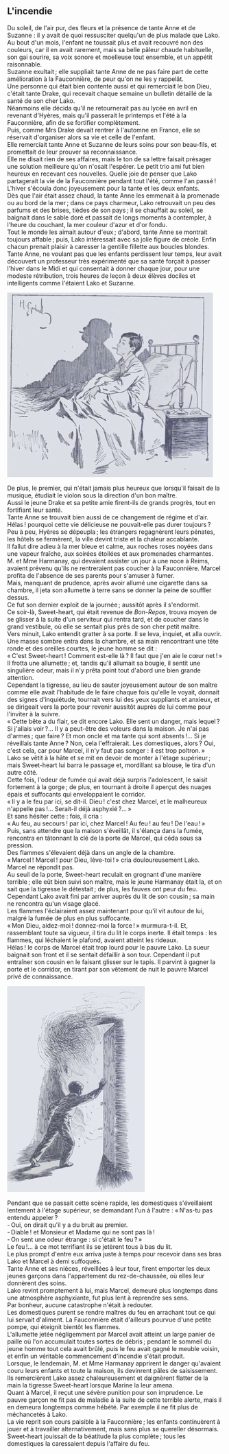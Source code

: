 ## L'incendie

Du soleil, de l'air pur, des fleurs et la présence de tante Anne et de 
Suzanne : il y avait de quoi ressusciter quelqu'un de plus malade que Lako.  
Au bout d'un mois, l'enfant ne toussait plus et avait recouvré non des 
couleurs, car il en avait rarement, mais sa belle pâleur chaude habituelle, 
son gai sourire, sa voix sonore et moelleuse tout ensemble, et un appétit 
raisonnable.  
Suzanne exultait ; elle suppliait tante Anne de ne pas faire part de cette 
amélioration à la Fauconnière, de peur qu'on ne les y rappelât.  
Une personne qui était bien contente aussi et qui remerciait le bon Dieu, 
c'était tante Drake, qui recevait chaque semaine un bulletin détaillé de la 
santé de son cher Lako.  
Néanmoins elle décida qu'il ne retournerait pas au lycée en avril en 
revenant d'Hyères, mais qu'il passerait le printemps et l'été à la 
Fauconnière, afin de se fortifier complètement.  
Puis, comme Mrs Drake devait rentrer à l'automne en France, elle se réservait 
d'organiser alors sa vie et celle de l'enfant.  
Elle remerciait tante Anne et Suzanne de leurs soins pour son beau-fils, et 
promettait de leur prouver sa reconnaissance.  
Elle ne disait rien de ses affaires, mais le ton de sa lettre faisait présager 
une solution meilleure qu'on n'osait l'espérer.
Le petit trio ami fut bien heureux en recevant ces nouvelles. Quelle joie de 
penser que Lako partagerait la vie de la Fauconnière pendant tout l'été, 
comme l'an passé !  
L'hiver s'écoula donc joyeusement pour la tante et les deux enfants.  
Dès que l'air était assez chaud, la tante Anne les emmenait à la promenade 
ou au bord de la mer ; dans ce pays charmeur, Lako retrouvait un peu des 
parfums et des brises, tièdes de son pays ; il se chauffait au soleil, se 
baignait dans le sable doré et passait de longs moments à contempler, à 
l'heure du couchant, la mer couleur d'azur et d'or fondu.  
Tout le monde les aimait autour d'eux ; d'abord, tante Anne se montrait 
toujours affable ; puis, Lako intéressait avec sa jolie figure de créole. 
Enfin chacun prenait plaisir à caresser la gentille fillette aux boucles 
blondes.
Tante Anne, ne voulant pas que les enfants perdissent leur temps, leur avait 
découvert un professeur très expérimenté que sa santé forçait à passer 
l'hiver dans le Midi et qui consentait à donner chaque jour, pour une modeste 
rétribution, trois heures de leçon à deux élèves dociles et intelligents 
comme l'étaient Lako et Suzanne.

![Marcel se mit à fumer.](../images/page113.jpg)

De plus, le premier, qui n'était jamais plus heureux que lorsqu'il faisait de 
la musique, étudiait le violon sous la direction d'un bon maître.  
Aussi le jeune Drake et sa petite amie firent-ils de grands progrès, tout en 
fortifiant leur santé.  
Tante Anne se trouvait bien aussi de ce changement de régime et d'air.  
Hélas ! pourquoi cette vie délicieuse ne pouvait-elle pas durer 
toujours ?  
Peu à peu, Hyères se dépeupla ; les étrangers regagnèrent leurs 
pénates, les hôtels se fermèrent, la ville devint triste et la chaleur 
accablante.  
Il fallut dire adieu à la mer bleue et calme, aux roches roses noyées dans 
une vapeur fraîche, aux soirées étoilées et aux promenades charmantes.  
M. et Mme Harmanay, qui devaient assister un jour à une noce à Reims, avaient 
prévenu qu'ils ne rentreraient pas coucher à la Fauconnière. Marcel profita 
de l'absence de ses parents pour s'amuser à fumer.  
Mais, manquant de prudence, après avoir allumé une cigarette dans sa chambre, 
il jeta son allumette à terre sans se donner la peine de souffler dessus.  
Ce fut son dernier exploit de la journée ; aussitôt après il s'endormit.  
Ce soir-là, Sweet-heart, qui était revenue de _Bon-Repos_, trouva moyen de se 
glisser à la suite d'un serviteur qui rentra tard, et de coucher dans le grand 
vestibule, où elle se sentait plus près de son cher petit maître.  
Vers minuit, Lako entendit gratter à sa porte. Il se leva, inquiet, et alla 
ouvrir. Une masse sombre entra dans la chambre, et sa main rencontrant une 
tête ronde et des oreilles courtes, le jeune homme se dit :  
« C'est Sweet-heart ! Comment est-elle là ? Il faut que j'en aie le 
cœur net ! »  
Il frotta une allumette ; et, tandis qu'il allumait sa bougie, il sentit une 
singulière odeur, mais il n'y prêta point tout d'abord une bien grande 
attention.  
Cependant la tigresse, au lieu de sauter joyeusement autour de son maître 
comme elle avait l'habitude de le faire chaque fois qu'elle le voyait, donnait 
des signes d'inquiétude, tournait vers lui des yeux suppliants et anxieux, et 
se dirigeait vers la porte pour revenir aussitôt auprès de lui comme pour 
l'inviter à la suivre.  
« Cette bête a du flair, se dit encore Lako. Elle sent un danger, mais 
lequel ? Si j'allais voir ?... Il y a peut-être des voleurs dans la 
maison. Je n'ai pas d'armes ; que faire ? Et mon oncle et ma tante qui sont 
absents !... Si je réveillais tante Anne ? Non, cela l'effraierait. Les 
domestiques, alors ? Oui, c'est cela, car pour Marcel, il n'y faut pas 
songer : il est trop poltron. »  
Lako se vêtit à la hâte et se mit en devoir de monter à l'étage 
supérieur ; mais Sweet-heart lui barra le passage et, mordillant sa blouse, 
le tira d'un autre côté.  
Cette fois, l'odeur de fumée qui avait déjà surpris l'adolescent, le saisit 
fortement à la gorge ; de plus, en tournant à droite il aperçut des nuages 
épais et suffocants qui enveloppaient le corridor.  
« Il y a le feu par ici, se dit-il. Dieu ! c'est chez Marcel, et le 
malheureux n'appelle pas !... Serait-il déjà asphyxié ?... »  
Et sans hésiter cette : fois, il cria :  
« Au feu, au secours ! par ici, chez Marcel ! Au feu ! au feu ! De 
l'eau ! »  
Puis, sans attendre que la maison s'éveillât, il s'élança dans la fumée, 
rencontra en tâtonnant la clé de la porte de Marcel, qui céda sous sa 
pression.  
Des flammes s'élevaient déjà dans un angle de la chambre.  
« Marcel ! Marcel ! pour Dieu, lève-toi ! » cria douloureusement 
Lako.  
Marcel ne répondit pas.  
Au seuil de la porte, Sweet-heart reculait en grognant d'une manière 
terrible ; elle eût bien suivi son maître, mais le jeune Harmanay était 
la, et on sait que la tigresse le détestait ; de plus, les fauves ont peur 
du feu.  
Cependant Lako avait fini par arriver auprès du lit de son cousin ; sa main 
ne rencontra qu'un visage glacé.  
Les flammes l'éclairaient assez maintenant pour qu'il vit autour de lui, 
malgré la fumée de plus en plus suffocante.  
« Mon Dieu, aidez-moi ! donnez-moi la force ! » murmura-t-il.
Et, rassemblant toute sa vigueur, il tira du lit le corps inerte. Il était 
temps : les flammes, qui léchaient le plafond, avaient atteint les rideaux.  
Hélas ! le corps de Marcel était trop lourd pour le pauvre Lako. La sueur 
baignait son front et il se sentait défaillir à son tour. Cependant il put 
entraîner son cousin en le faisant glisser sur le tapis. Il parvint à gagner 
la porte et le corridor, en tirant par son vêtement de nuit le pauvre Marcel 
privé de  connaissance.

![« Au feu, au secours ! »](../images/page117.jpg)

Pendant que se passait cette scène rapide, les domestiques s'éveillaient 
lentement à l'étage supérieur, se demandant l'un à l'autre :
« N'as-tu pas entendu appeler ?  
- Oui, on dirait qu'il y a du bruit au premier.  
- Diable ! et Monsieur et Madame qui ne sont pas là !  
- On sent une odeur étrange : si c'était le feu ? »  
Le feu !... à ce mot terrifiant ils se jetèrent tous à bas du lit.  
Le plus prompt d'entre eux arriva juste à temps pour recevoir dans ses bras 
Lako et Marcel à demi suffoqués.  
Tante Anne et ses nièces, réveillées à leur tour, firent emporter les deux 
jeunes garçons dans l'appartement du rez-de-chaussée, où elles leur 
donnèrent des soins.  
Lako revint promptement à lui, mais Marcel, demeuré plus longtemps dans une 
atmosphère asphyxiante, fut plus lent à reprendre ses sens.  
Par bonheur, aucune catastrophe n'était à redouter.  
Les domestiques purent se rendre maîtres du feu en arrachant tout ce qui lui 
servait d'aliment. La Fauconnière était d'ailleurs pourvue d'une petite 
pompe, qui éteignit bientôt les flammes.  
L'allumette jetée négligemment par Marcel avait atteint un large panier de 
paille où l'on accumulait toutes sortes de débris ; pendant le sommeil du 
jeune homme tout cela avait brûlé, puis le feu avait gagné le meuble voisin, 
et enfin un véritable commencement d'incendie s'était produit.  
Lorsque, le lendemain, M. et Mme Harmanay apprirent le danger qu'avaient couru 
leurs enfants et toute la maison, ils devinrent pâles de saisissement.  
Ils remercièrent Lako assez chaleureusement et daignèrent flatter de la main 
la tigresse Sweet-heart lorsque Marine la leur amena.  
Quant à Marcel, il reçut une sévère punition pour son imprudence. Le pauvre 
garçon ne fit pas de maladie à la suite de cette terrible alerte, mais il en 
demeura longtemps comme hébété. Par exemple il ne fit plus de méchancetés 
à Lako.  
La vie reprit son cours paisible à la Fauconnière ; les enfants 
continuèrent à jouer et à travailler alternativement, mais sans plus se 
quereller désormais.  
Sweet-heart jouissait de la béatitude la plus complète ; tous les 
domestiques la caressaient depuis l'affaire du feu.
